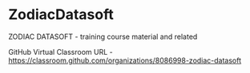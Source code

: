 ZodiacDatasoft
==============

ZODIAC DATASOFT - training course material and related

GitHub Virtual Classroom URL - https://classroom.github.com/organizations/8086998-zodiac-datasoft
